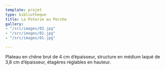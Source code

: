 ```yaml
---
template: projet
type: bibliotheque
title: La Poterie au Perche
gallery:
- "/src/images/03.jpg"
- "/src/images/02.jpg"
- "/src/images/01.jpg"

---
```

Plateau en chêne brut de 4 cm d’épaisseur, structure en médium laqué de 3,8 cm d’épaisseur, étagères réglables en hauteur.
